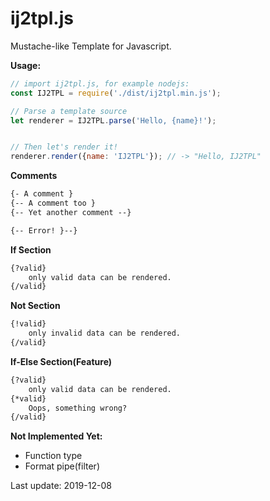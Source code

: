 # ij2tpl.js
Mustache-like Template for Javascript.

**Usage:**
```js
// import ij2tpl.js, for example nodejs:
const IJ2TPL = require('./dist/ij2tpl.min.js');

// Parse a template source
let renderer = IJ2TPL.parse('Hello, {name}!');


// Then let's render it!
renderer.render({name: 'IJ2TPL'}); // -> "Hello, IJ2TPL"
```

**Comments**
```html
{- A comment }
{-- A comment too }
{-- Yet another comment --}

{-- Error! }--}
```

**If Section**
```html
{?valid}
	only valid data can be rendered.
{/valid}
```

**Not Section**
```html
{!valid}
	only invalid data can be rendered.
{/valid}
```

**If-Else Section(Feature)**
```html
{?valid}
	only valid data can be rendered.
{*valid}
	Oops, something wrong?
{/valid}
```

**Not Implemented Yet:**
- Function type
- Format pipe(filter)

Last update: 2019-12-08

